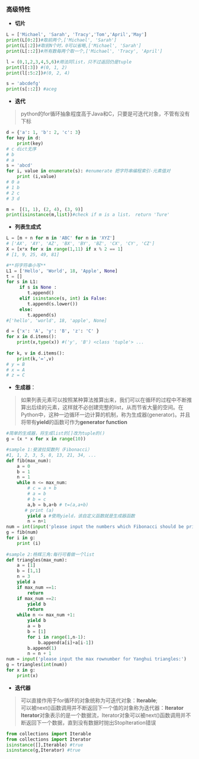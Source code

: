### 高级特性

- **切片**

```python
L = ['Michael', 'Sarah', 'Tracy','Tom','April','May']
print(L[0:2])#取前两个,['Michael', 'Sarah']
print(L[:2])#取前N个时，0可以省略,['Michael', 'Sarah']
print(L[::2])#所有数每两个取一个,['Michael', 'Tracy', 'April']

l = (0,1,2,3,4,5,6)#用法同list，只不过返回仍是tuple
print(l[:3]) #(0, 1, 2)
print(l[:5:2])#(0, 2, 4)

s = 'abcdefg'
print(s[::2]) #aceg
```

- **迭代**

> python的for循环抽象程度高于Java和C，只要是可迭代对象，不管有没有下标

```python
d = {'a': 1, 'b': 2, 'c': 3}
for key in d:
    print(key)
# c dict无序
# b
# a
s = 'abcd'
for i, value in enumerate(s): #enumerate 把字符串编程索引-元素值对
    print (i,value)
# 0 a
# 1 b
# 2 c
# 3 d

m =  [(1, 1), (2, 4), (3, 9)]
print(isinstance(m,list))#check if m is a list， return 'Ture'
```

- **列表生成式**

```python
L = [m + n for m in 'ABC' for n in 'XYZ']
# ['AX', 'AY', 'AZ', 'BX', 'BY', 'BZ', 'CX', 'CY', 'CZ']
X = [x*x for x in range(1,11) if x % 2 == 1]
# [1, 9, 25, 49, 81]

#**将字符串小写**
L1 = ['Hello', 'World', 18, 'Apple', None]
t = []
for s in L1:
     if s is None :
        t.append()
     elif isinstance(s, int) is False:
        t.append(s.lower())
     else:
        t.append(s)
#['hello', 'world', 18, 'apple', None]

d = {'x': 'A', 'y': 'B', 'z': 'C' }
for x in d.items():
    print(x,type(x)) #('y', 'B') <class 'tuple'> ...
    
for k, v in d.items():
    print(k,'=',v)
# y = B
# x = A
# z = C
```

- **生成器**：

> 如果列表元素可以按照某种算法推算出来，我们可以在循环的过程中不断推算出后续的元素，这样就不必创建完整的list，从而节省大量的空间。在Python中，这种一边循环一边计算的机制，称为生成器(generator)。并且将带有**yield**的函数可作为**generator function**

```python
#简单的生成器，将生成list的[]改为tuple的()
g = (x * x for x in range(10))

#sample 1:斐波拉契数列（Fibonacci）
#1, 1, 2, 3, 5, 8, 13, 21, 34, ...
def fib(max_num):
    a = 0
    b = 1
    n = 1
    while n <= max_num:
        # c = a + b
        # a = b
        # b = c
        a,b = b,a+b # t=(a,a+b)
       # print (a)
        yield a #使用yield，该自定义函数就是生成器函数
        n = n+1
num = int(input('please input the numbers which Fibonacci should be print :'))
g = fib(num)
for i in g:
    print (i)
    
#sample 2:杨辉三角:每行可看做一个list
def triangles(max_num):
    a = [1]
    b = [1,1]
    n = 3
    yield a
    if max_num ==1:
        return
    if max_num ==2:
        yield b
        return
    while n <= max_num +1:
        yield b
        a = b
        b = [1]
        for i in range(1,n-1):
            b.append(a[i]+a[i-1])
        b.append(1)
        n = n + 1
num = input('please input the max rownumber for Yanghui triangles:')
g = triangles(int(num))
for x in g:
    print(x)
```

- **迭代器**
> 可以直接作用于for循环的对象统称为可迭代对象：**Iterable**;  
可以被next()函数调用并不断返回下一个值的对象称为迭代器：**Iterator**  
**Iterator**对象表示的是一个数据流，Iterator对象可以被next()函数调用并不断返回下一个数据，直到没有数据时抛出StopIteration错误

```python
from collections import Iterable
from collections import Iterator
isinstance([],Iterable) #true
isinstance(g,Iterator) #true
```

